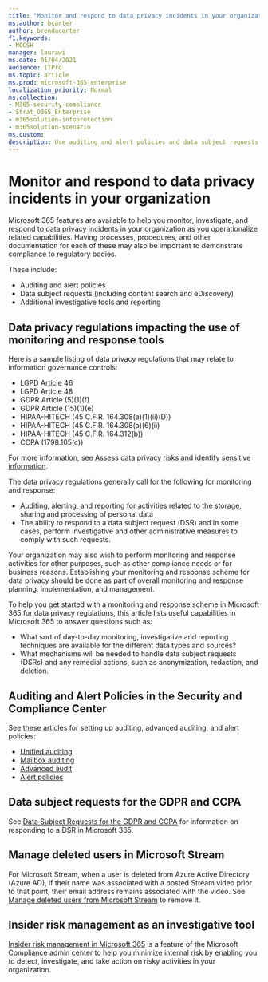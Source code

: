 ```yaml
---
title: "Monitor and respond to data privacy incidents in your organization"
ms.author: bcarter
author: brendacarter
f1.keywords:
- NOCSH
manager: laurawi
ms.date: 01/04/2021
audience: ITPro
ms.topic: article
ms.prod: microsoft-365-enterprise
localization_priority: Normal
ms.collection: 
- M365-security-compliance
- Strat_O365_Enterprise
- m365solution-infoprotection
- m365solution-scenario
ms.custom: 
description: Use auditing and alert policies and data subject requests to monitor and respond to personal data incidents.
---
```


# Monitor and respond to data privacy incidents in your organization

Microsoft 365 features are available to help you monitor, investigate, and respond to data privacy incidents in your organization as you operationalize related capabilities. Having processes, procedures, and other documentation for each of these may also be important to demonstrate compliance to regulatory bodies.

These include: 

- Auditing and alert policies
- Data subject requests (including content search and eDiscovery)
- Additional investigative tools and reporting

## Data privacy regulations impacting the use of monitoring and response tools

Here is a sample listing of data privacy regulations that may relate to information governance controls:

- LGPD Article 46
- LGPD Article 48
- GDPR Article (5)(1)(f)
- GDPR Article (15)(1)(e)
- HIPAA-HITECH (45 C.F.R. 164.308(a)(1)(ii)(D))
- HIPAA-HITECH (45 C.F.R. 164.308(a)(6)(ii)
- HIPAA-HITECH (45 C.F.R. 164.312(b))
- CCPA (1798.105(c))

For more information, see [Assess data privacy risks and identify sensitive information](information-protection-deploy-assess.md).

The data privacy regulations generally call for the following for monitoring and response:

- Auditing, alerting, and reporting for activities related to the storage, sharing and processing of personal data
- The ability to respond to a data subject request (DSR) and in some cases, perform investigative and other administrative measures to comply with such requests.

Your organization may also wish to perform monitoring and response activities for other purposes, such as other compliance needs or for business reasons. Establishing your monitoring and response scheme for data privacy should be done as part of overall monitoring and response planning, implementation, and management.

To help you get started with a monitoring and response scheme in Microsoft 365 for data privacy regulations, this article lists useful capabilities in Microsoft 365 to answer questions such as: 

- What sort of day-to-day monitoring, investigative and reporting techniques are available for the different data types and sources?
- What mechanisms will be needed to handle data subject requests (DSRs) and any remedial actions, such as anonymization, redaction, and deletion.

## Auditing and Alert Policies in the Security and Compliance Center

See these articles for setting up auditing, advanced auditing, and alert policies:

- [Unified auditing](../compliance/search-the-audit-log-in-security-and-compliance.md)
- [Mailbox auditing](../compliance/enable-mailbox-auditing.md)
- [Advanced audit](../compliance/advanced-audit.md)
- [Alert policies](../compliance/alert-policies.md)

## Data subject requests for the GDPR and CCPA

See [Data Subject Requests for the GDPR and CCPA](/compliance/regulatory/gdpr-dsr-Office365) for information on responding to a DSR in Microsoft 365.

## Manage deleted users in Microsoft Stream

For Microsoft Stream, when a user is deleted from Azure Active Directory (Azure AD), if their name was associated with a posted Stream video prior to that point, their email address remains associated with the video. See [Manage deleted users from Microsoft Stream](/stream/managing-deleted-users) to remove it.

## Insider risk management as an investigative tool

[Insider risk management in Microsoft 365](../compliance/insider-risk-management.md) is a feature of the Microsoft Compliance admin center to help you minimize internal risk by enabling you to detect, investigate, and take action on risky activities in your organization.
